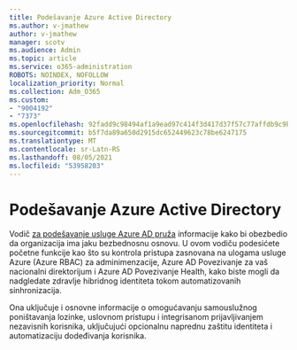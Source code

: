 ```yaml
---
title: Podešavanje Azure Active Directory
ms.author: v-jmathew
author: v-jmathew
manager: scotv
ms.audience: Admin
ms.topic: article
ms.service: o365-administration
ROBOTS: NOINDEX, NOFOLLOW
localization_priority: Normal
ms.collection: Adm_O365
ms.custom:
- "9004192"
- "7373"
ms.openlocfilehash: 92fadd9c98494af1a9ead97c414f3d417d37f57c77affdb9c9b3568dff4b889d
ms.sourcegitcommit: b5f7da89a650d2915dc652449623c78be6247175
ms.translationtype: MT
ms.contentlocale: sr-Latn-RS
ms.lasthandoff: 08/05/2021
ms.locfileid: "53958203"
---
```

# <a name="set-up-azure-active-directory"></a>Podešavanje Azure Active Directory

Vodič [za podešavanje usluge Azure AD pruža](https://go.microsoft.com/fwlink/?linkid=2134390) informacije kako bi obezbedio da organizacija ima jaku bezbednosnu osnovu. U ovom vodiču podesićete početne funkcije kao što su kontrola pristupa zasnovana na ulogama usluge Azure (Azure RBAC) za adminimenzacije, Azure AD Povezivanje za vaš nacionalni direktorijum i Azure AD Povezivanje Health, kako biste mogli da nadgledate zdravlje hibridnog identiteta tokom automatizovanih sinhronizacija.

Ona uključuje i osnovne informacije o omogućavanju samouslužnog poništavanja lozinke, uslovnom pristupu i integrisanom prijavljivanjem nezavisnih korisnika, uključujući opcionalnu naprednu zaštitu identiteta i automatizaciju dodeđivanja korisnika.
